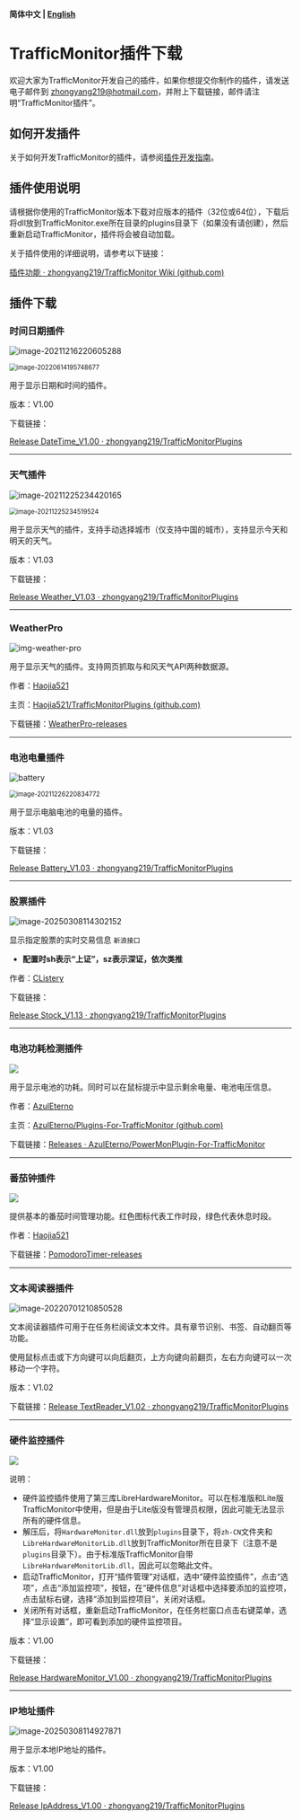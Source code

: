 **简体中文 | [English](plugin_download_en.md)**

# TrafficMonitor插件下载

欢迎大家为TrafficMonitor开发自己的插件，如果你想提交你制作的插件，请发送电子邮件到 zhongyang219@hotmail.com，并附上下载链接，邮件请注明“TrafficMonitor插件”。

## 如何开发插件

关于如何开发TrafficMonitor的插件，请参阅[插件开发指南](https://github.com/zhongyang219/TrafficMonitor/wiki/%E6%8F%92%E4%BB%B6%E5%BC%80%E5%8F%91%E6%8C%87%E5%8D%97)。

## 插件使用说明

请根据你使用的TrafficMonitor版本下载对应版本的插件（32位或64位），下载后将dll放到TrafficMonitor.exe所在目录的plugins目录下（如果没有请创建），然后重新启动TrafficMonitor，插件将会被自动加载。

关于插件使用的详细说明，请参考以下链接：

[插件功能 · zhongyang219/TrafficMonitor Wiki (github.com)](https://github.com/zhongyang219/TrafficMonitor/wiki/插件功能)

## 插件下载

### 时间日期插件

![image-20211216220605288](images/image-20211216220605288.png)

<img src="images/image-20220614195748677.png" alt="image-20220614195748677" style="zoom:80%;" />

用于显示日期和时间的插件。

版本：V1.00

下载链接：

[Release DateTime_V1.00 · zhongyang219/TrafficMonitorPlugins](https://github.com/zhongyang219/TrafficMonitorPlugins/releases/tag/DateTime_V1.00)

---

### 天气插件

![image-20211225234420165](images/image-20211225234420165.png)

<img src="images/image-20211225234519524.png" alt="image-20211225234519524" style="zoom:80%;" />

用于显示天气的插件，支持手动选择城市（仅支持中国的城市），支持显示今天和明天的天气。

版本：V1.03

下载链接：

[Release Weather_V1.03 · zhongyang219/TrafficMonitorPlugins](https://github.com/zhongyang219/TrafficMonitorPlugins/releases/tag/Weather_V1.03)

---

### WeatherPro

![img-weather-pro](images/img-weather-pro.png)

用于显示天气的插件。支持网页抓取与和风天气API两种数据源。

作者：[Haojia521](https://github.com/Haojia521)

主页：[Haojia521/TrafficMonitorPlugins (github.com)](https://github.com/Haojia521/TrafficMonitorPlugins)

下载链接：[WeatherPro-releases](https://github.com/Haojia521/TrafficMonitorPlugins/releases)

---

### 电池电量插件

![battery](images/battery.png)

<img src="images/image-20211226220834772.png" alt="image-20211226220834772" style="zoom:80%;" />

用于显示电脑电池的电量的插件。

版本：V1.03

下载链接：

[Release Battery_V1.03 · zhongyang219/TrafficMonitorPlugins](https://github.com/zhongyang219/TrafficMonitorPlugins/releases/tag/Battery_V1.03)

---

### 股票插件

![image-20250308114302152](images/image-20250308114302152.png)

显示指定股票的实时交易信息 `新浪接口`

- **配置时sh表示“上证”，sz表示深证，依次类推**

作者：[CListery](https://github.com/CListery)

下载链接：

[Release Stock_V1.13 · zhongyang219/TrafficMonitorPlugins](https://github.com/zhongyang219/TrafficMonitorPlugins/releases/tag/Stock_V1.13)

---

### 电池功耗检测插件

![](images/155976271-b3e58b7a-d3ec-442d-8107-c0c69a2d7610.png)

用于显示电池的功耗。同时可以在鼠标提示中显示剩余电量、电池电压信息。

作者：[AzulEterno](https://github.com/AzulEterno)

主页：[AzulEterno/Plugins-For-TrafficMonitor (github.com)](https://github.com/AzulEterno/Plugins-For-TrafficMonitor)

下载链接：[Releases · AzulEterno/PowerMonPlugin-For-TrafficMonitor](https://github.com/AzulEterno/PowerMonPlugin-For-TrafficMonitor/releases)

---

### 番茄钟插件

![](images/img-pomodoro-timer.png)

提供基本的番茄时间管理功能。红色图标代表工作时段，绿色代表休息时段。

作者：[Haojia521](https://github.com/Haojia521)

下载链接：[PomodoroTimer-releases](https://github.com/Haojia521/TrafficMonitorPlugins/releases)

---

### 文本阅读器插件

![image-20220701210850528](images/image-20220701210850528.png)

文本阅读器插件可用于在任务栏阅读文本文件。具有章节识别、书签、自动翻页等功能。

使用鼠标点击或下方向键可以向后翻页，上方向键向前翻页，左右方向键可以一次移动一个字符。

版本：V1.02

下载链接：[Release TextReader_V1.02 · zhongyang219/TrafficMonitorPlugins](https://github.com/zhongyang219/TrafficMonitorPlugins/releases/tag/TextReader_V1.02)

---

### 硬件监控插件

![](images/420555677-53bd3ac9-1c55-4212-aa68-1fe5711e9fbc.png)

说明：

- 硬件监控插件使用了第三库LibreHardwareMonitor。可以在标准版和Lite版TrafficMonitor中使用，但是由于Lite版没有管理员权限，因此可能无法显示所有的硬件信息。
- 解压后，将`HardwareMonitor.dll`放到`plugins`目录下，将`zh-CN`文件夹和`LibreHardwareMonitorLib.dll`放到TrafficMonitor所在目录下（注意不是`plugins`目录下）。由于标准版TrafficMonitor自带`LibreHardwareMonitorLib.dll`，因此可以忽略此文件。
- 启动TrafficMonitor，打开“插件管理”对话框，选中“硬件监控插件”，点击“选项”，点击“添加监控项”，按钮，在“硬件信息”对话框中选择要添加的监控项，点击鼠标右键，选择“添加到监控项目”，关闭对话框。
- 关闭所有对话框，重新启动TrafficMonitor，在任务栏窗口点击右键菜单，选择“显示设置”，即可看到添加的硬件监控项目。

版本：V1.00

下载链接：

[Release HardwareMonitor_V1.00 · zhongyang219/TrafficMonitorPlugins](https://github.com/zhongyang219/TrafficMonitorPlugins/releases/tag/HardwareMonitor_V1.00)

---

### IP地址插件

![image-20250308114927871](images/image-20250308114927871.png)

用于显示本地IP地址的插件。

版本：V1.00

下载链接：

[Release IpAddress_V1.00 · zhongyang219/TrafficMonitorPlugins](https://github.com/zhongyang219/TrafficMonitorPlugins/releases/tag/IpAddress_V1.00)
